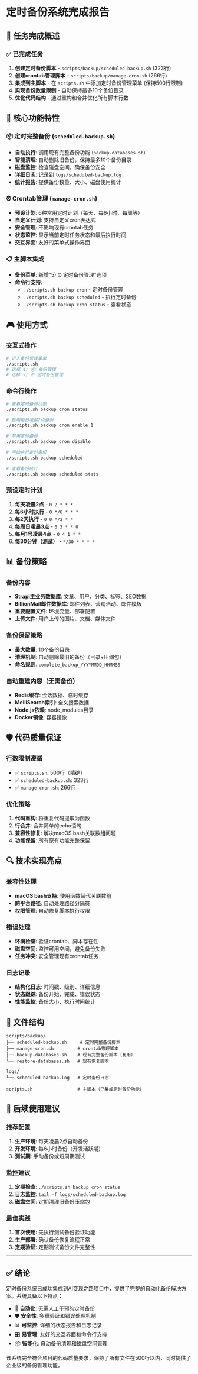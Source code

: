 # 定时备份系统完成报告

## 🎯 任务完成概述

### ✅ 已完成任务
1. **创建定时备份脚本** - `scripts/backup/scheduled-backup.sh` (323行)
2. **创建crontab管理脚本** - `scripts/backup/manage-cron.sh` (266行)  
3. **集成到主脚本** - 在 `scripts.sh` 中添加定时备份管理菜单 (保持500行限制)
4. **实现备份数量限制** - 自动保持最多10个备份目录
5. **优化代码结构** - 通过重构和合并优化所有脚本行数

## 🔧 核心功能特性

### 📦 定时完整备份 (`scheduled-backup.sh`)
- **自动执行**: 调用现有完整备份功能 (`backup-databases.sh`)
- **智能清理**: 自动删除旧备份，保持最多10个备份目录
- **磁盘监控**: 检查磁盘空间，确保备份安全
- **详细日志**: 记录到 `logs/scheduled-backup.log`
- **统计报告**: 提供备份数量、大小、磁盘使用统计

### ⏰ Crontab管理 (`manage-cron.sh`)
- **预设计划**: 6种常用定时计划（每天、每6小时、每周等）
- **自定义计划**: 支持自定义cron表达式
- **安全管理**: 不影响现有crontab任务
- **状态监控**: 显示当前定时任务状态和最后执行时间
- **交互界面**: 友好的菜单式操作界面

### 📋 主脚本集成
- **备份菜单**: 新增"5) ⏰ 定时备份管理"选项
- **命令行支持**: 
  - `./scripts.sh backup cron` - 定时备份管理
  - `./scripts.sh backup scheduled` - 执行定时备份
  - `./scripts.sh backup cron status` - 查看状态

## 🎮 使用方式

### 交互式操作
```bash
# 进入备份管理菜单
./scripts.sh
# 选择 4) 📦 备份管理
# 选择 5) ⏰ 定时备份管理
```

### 命令行操作
```bash
# 查看定时备份状态
./scripts.sh backup cron status

# 启用每日凌晨2点备份
./scripts.sh backup cron enable 1

# 禁用定时备份
./scripts.sh backup cron disable

# 手动执行定时备份
./scripts.sh backup scheduled

# 查看备份统计
./scripts.sh backup scheduled stats
```

### 预设定时计划
1. **每天凌晨2点** - `0 2 * * *`
2. **每6小时执行** - `0 */6 * * *`  
3. **每2天执行** - `0 0 */2 * *`
4. **每周日凌晨3点** - `0 3 * * 0`
5. **每月1号凌晨4点** - `0 4 1 * *`
6. **每30分钟（测试）** - `*/30 * * * *`

## 📊 备份策略

### 备份内容
- **Strapi主业务数据库**: 文章、用户、分类、标签、SEO数据
- **BillionMail邮件数据库**: 邮件列表、营销活动、邮件模板
- **重要配置文件**: 环境变量、部署配置
- **上传文件**: 用户上传的图片、文档、媒体文件

### 备份保留策略
- **最大数量**: 10个备份目录
- **清理机制**: 自动删除最旧的备份（目录+压缩包）
- **命名规则**: `complete_backup_YYYYMMDD_HHMMSS`

### 自动重建内容（无需备份）
- **Redis缓存**: 会话数据、临时缓存
- **MeiliSearch索引**: 全文搜索数据
- **Node.js依赖**: node_modules目录
- **Docker镜像**: 容器镜像

## 🛡️ 代码质量保证

### 行数限制遵循
- ✅ `scripts.sh`: 500行（精确）
- ✅ `scheduled-backup.sh`: 323行
- ✅ `manage-cron.sh`: 266行

### 优化策略
1. **代码重构**: 将重复代码提取为函数
2. **行合并**: 合并简单的echo语句
3. **兼容性修复**: 解决macOS bash关联数组问题
4. **功能保留**: 所有原有功能完整保留

## 🔍 技术实现亮点

### 兼容性处理
- **macOS bash支持**: 使用函数替代关联数组
- **跨平台路径**: 自动处理路径分隔符
- **权限管理**: 自动修复脚本执行权限

### 错误处理
- **环境检查**: 验证crontab、脚本存在性
- **磁盘空间**: 监控可用空间，避免备份失败
- **任务冲突**: 安全管理现有crontab任务

### 日志记录
- **结构化日志**: 时间戳、级别、详细信息
- **状态跟踪**: 备份开始、完成、错误状态
- **性能监控**: 备份大小、执行时间统计

## 📁 文件结构

```
scripts/backup/
├── scheduled-backup.sh     # 定时完整备份脚本
├── manage-cron.sh         # crontab管理脚本
├── backup-databases.sh    # 现有完整备份脚本（复用）
└── restore-databases.sh   # 现有恢复脚本

logs/
└── scheduled-backup.log   # 定时备份日志

scripts.sh                 # 主脚本（已集成定时备份功能）
```

## 🚀 后续使用建议

### 推荐配置
1. **生产环境**: 每天凌晨2点自动备份
2. **开发环境**: 每6小时备份（开发活跃期）
3. **测试期**: 手动备份或短周期测试

### 监控建议
1. **定期检查**: `./scripts.sh backup cron status`
2. **日志监控**: `tail -f logs/scheduled-backup.log`
3. **磁盘空间**: 定期清理旧备份压缩包

### 最佳实践
1. **首次使用**: 先执行测试备份验证功能
2. **生产部署**: 确认备份恢复流程正常
3. **定期验证**: 定期测试备份文件完整性

---

## ✅ 结论

定时备份系统已成功集成到AI变现之路项目中，提供了完整的自动化备份解决方案。系统具备以下特点：

- 🔄 **自动化**: 无需人工干预的定时备份
- 🛡️ **安全性**: 多重验证和错误处理机制  
- 📊 **可监控**: 详细的状态报告和日志记录
- 🎛️ **易管理**: 友好的交互界面和命令行支持
- 📦 **智能化**: 自动备份清理和磁盘空间管理

该系统完全符合项目的代码质量要求，保持了所有文件在500行以内，同时提供了企业级的备份管理功能。